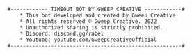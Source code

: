
    #------------ TIMEOUT BOT BY GWEEP CREATIVE ------------#
        * This bot developed and created by Gweep Creative
        * All rights reserved © Gweep Creative. 2022
        * Unauthorized sharing is strictly prohibited.
        * Discord: discord.gg/rabel
        * Youtube: youtube.com/GweepCreativeOfficial
    #-------------------------------------------------------#